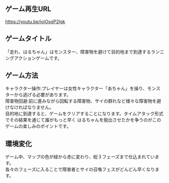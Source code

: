 ゲーム再生URL 
--
https://youtu.be/jojOxqP2Igk


ゲームタイトル
--
「走れ、はるちゃん」はモンスター、障害物を避けて目的地まで到達するランニングアクションゲームです。

ゲーム方法
--
キャラクター操作:プレイヤーは女性キャラクター「あちゃん」を操り、モンスターから逃げる必要があります。<br>
障害物回避:前に進みながら回転する障害物、サイの群れなど様々な障害物を避けなければなりません。<br>
目的地に到達すると、ゲームをクリアすることになります。タイムアタック形式でその結果を通じて誰がもっと早く
はるちゃんを脱出させたかを争うのがこのゲームの楽しみのポイントです。

環境変化
--
ゲーム中、マップの色が緑から赤に変わり、総３フェーズまで仕込まれています。<br>
各々のフェーズに入ることで障害者とサイの召喚フェスがどんどん早くなります。


